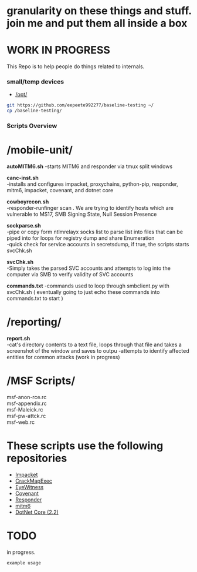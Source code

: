 granularity on these things and stuff. join me and put them all inside a box
======
WORK IN PROGRESS 
======

This Repo is to help people do things related to internals.

### small/temp devices
- [/opt/](http://www.pathname.com/fhs/pub/fhs-2.3.html#OPTADDONAPPLICATIONSOFTWAREPACKAGES)
```bash
git https://github.com/eepeete992277/baseline-testing ~/
cp /baseline-testing/
```

### Scripts Overview ###  

/mobile-unit/
======
**autoMITM6.sh**
-starts MITM6 and responder via tmux split windows  

**canc-inst.sh**  
-installs and configures impacket, proxychains, python-pip, responder, mitm6, impacket, covenant, and dotnet core

**cowboyrecon.sh**   
-responder-runfinger scan . We are trying to identify hosts which are vulnerable to MS17, SMB Signing State, Null Session Presence

**sockparse.sh**   
-pipe or copy form ntlmrelayx socks list to parse list into files that can be piped into for loops for registry dump and share Enumeration  
-quick check for service accounts in secretsdump, if true, the scripts starts svcChk.sh

**svcChk.sh**  
-Simply takes the parsed SVC accounts and attempts to log into the computer via SMB to verify validity of SVC accounts

**commands.txt**
-commands used to loop through smbclient.py with svcChk.sh ( eventually going to just echo these commands into commands.txt to start )
  
/reporting/
======
**report.sh**  
-cat's directory contents to a text file, loops through that file and takes a screenshot of the window and saves to outpu
-attempts to identify affected entities for common attacks (work in progress)  


/MSF Scripts/
======
msf-anon-rce.rc  
msf-appendix.rc  
msf-Maleick.rc  
msf-pw-attck.rc  
msf-web.rc  


# These scripts use the following repositories
- [Impacket](https://github.com/https://github.com/SecureAuthCorp/impacket)
- [CrackMapExec](https://github.com/byt3bl33d3r/CrackMapExec)
- [EyeWitness](https://github.com/FortyNorthSecurity/EyeWitness)
- [Covenant](https://github.com/cobbr/Covenant)
- [Responder](https://github.com/lgandx/Responder)
- [mitm6](https://github.com/fox-it/mitm6)
- [DotNet Core (2.2)](https://dotnet.microsoft.com/download/dotnet-core/2.2)


# TODO




in progress.
```bash
example usage
```




